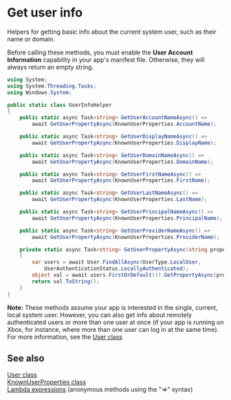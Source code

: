 <!---
  category: IdentitySecurityAndEncryption
  language: cs
-->

# Get user info

Helpers for getting basic info about the current system user, such as their name or domain. 

Before calling these methods, you must enable the **User Account Information** capability in your app's manifest file. 
Otherwise, they will always return an empty string. 

```C#
using System; 
using System.Threading.Tasks;
using Windows.System;

public static class UserInfoHelper
{
    public static async Task<string> GetUserAccountNameAsync() =>
        await GetUserPropertyAsync(KnownUserProperties.AccountName);

    public static async Task<string> GetUserDisplayNameAsync() =>
        await GetUserPropertyAsync(KnownUserProperties.DisplayName);

    public static async Task<string> GetUserDomainNameAsync() =>
        await GetUserPropertyAsync(KnownUserProperties.DomainName);

    public static async Task<string> GetUserFirstNameAsync() =>
        await GetUserPropertyAsync(KnownUserProperties.FirstName);

    public static async Task<string> GetUserLastNameAsync() =>
        await GetUserPropertyAsync(KnownUserProperties.LastName);

    public static async Task<string> GetUserPrincipalNameAsync() =>
        await GetUserPropertyAsync(KnownUserProperties.PrincipalName);

    public static async Task<string> GetUserProviderNameAsync() =>
        await GetUserPropertyAsync(KnownUserProperties.ProviderName);

    private static async Task<string> GetUserPropertyAsync(string property)
    {
        var users = await User.FindAllAsync(UserType.LocalUser,
            UserAuthenticationStatus.LocallyAuthenticated);
        object val = await users.FirstOrDefault()?.GetPropertyAsync(property);
        return val.ToString();
    } 
}
```

**Note:** These methods assume your app is interested in the single, current, local system user. However, you can also get info 
about remotely authenticated users or more than one user at once (if your app is running on Xbox, for instance, where more 
than one user can log in at the same time). For more information, see the 
[User class](https://msdn.microsoft.com/library/windows/apps/windows.system.user.aspx)

## See also

[User class](https://msdn.microsoft.com/library/windows/apps/windows.system.user.aspx)  
[KnownUserProperties class](https://msdn.microsoft.com/library/windows/apps/windows.system.knownuserproperties)  
[Lambda expressions](https://msdn.microsoft.com/library/bb397687.aspx) (anonymous methods using the "=>" syntax)  

